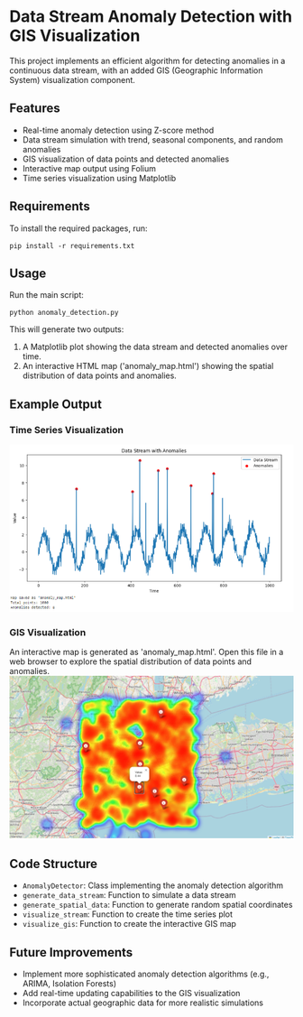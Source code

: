 # Data Stream Anomaly Detection with GIS Visualization

This project implements an efficient algorithm for detecting anomalies in a continuous data stream, with an added GIS (Geographic Information System) visualization component.

## Features

- Real-time anomaly detection using Z-score method
- Data stream simulation with trend, seasonal components, and random anomalies
- GIS visualization of data points and detected anomalies
- Interactive map output using Folium
- Time series visualization using Matplotlib

## Requirements

To install the required packages, run:

```
pip install -r requirements.txt
```

## Usage

Run the main script:

```
python anomaly_detection.py
```

This will generate two outputs:
1. A Matplotlib plot showing the data stream and detected anomalies over time.
2. An interactive HTML map ('anomaly_map.html') showing the spatial distribution of data points and anomalies.

## Example Output

### Time Series Visualization
![Time Series Plot](Output.png)

### GIS Visualization
An interactive map is generated as 'anomaly_map.html'. Open this file in a web browser to explore the spatial distribution of data points and anomalies.
![Map Visualization](Map_Output.png)

## Code Structure

- `AnomalyDetector`: Class implementing the anomaly detection algorithm
- `generate_data_stream`: Function to simulate a data stream
- `generate_spatial_data`: Function to generate random spatial coordinates
- `visualize_stream`: Function to create the time series plot
- `visualize_gis`: Function to create the interactive GIS map

## Future Improvements

- Implement more sophisticated anomaly detection algorithms (e.g., ARIMA, Isolation Forests)
- Add real-time updating capabilities to the GIS visualization
- Incorporate actual geographic data for more realistic simulations
